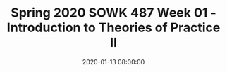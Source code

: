 ---
layout: single_presentation
name: week-01-introduction-to-therories-of-practice-ii.md
title: "Spring 2020 SOWK 487 Week 01 - Introduction to Theories of Practice II"
date:  2020-01-13 08:00:00
presentation_id: nFwEqM
permalink: /nFwEqM/
redirect_from:
  - /presentations/nFwEqM/week-01-introduction-to-therories-of-practice-ii
slides: 
  - slide_name: deck-4608-large-0.jpeg
    slide_text: >
      <p>Introduction to Theories of Practice II Social Work with Families &amp; Groups
      Jacob Campbell, LICSW Heritage University Theories of Practice II SOWK 487 Spring 2020</p>
      
  - slide_name: deck-4608-large-1.jpeg
    slide_text: >
      <p>X-Files: The Walk Season 03 Episode 7</p>
      
  - slide_name: deck-4608-large-2.jpeg
    slide_text: >
      <p>Agenda
      •
      Review syllabus
      Jacob Campbell, LICSW Heritage University
      SOWK 487 Spring 2020 Theories of Practice II</p>
      
  - slide_name: deck-4608-large-3.jpeg
    slide_text: >
      <p>How was your break?
      Red: favorite activity done during break Green: favorite food eaten over the holidays Yellow: favorite movie or TV show Orange: tradition that is unique to your family Brown: something you are looking forward to this year Blue: wild cards
      Jacob Campbell, LICSW Heritage University
      SOWK 487 Spring 2020 Theories of Practice II</p>
      
  - slide_name: deck-4608-large-4.jpeg
    slide_text: >
      <p>Managing Expectations What are your expectations?
      Jacob Campbell, LICSW Heritage University
      SOWK 487 Spring 2020 Theories of Practice II</p>
      
  - slide_name: deck-4608-large-5.jpeg
    slide_text: >
      <p>Managing Expectations You’re Happy You’re Not Happy I’m not Happy Jacob Campbell, LICSW Heritage University
      I’m Happy SOWK 487 Spring 2020 Theories of Practice II</p>
      
  - slide_name: deck-4608-large-6.jpeg
    slide_text: >
      <p>Reviewing Syllabus
      Jacob Campbell, LICSW Heritage University
      SOWK 487 Spring 2020 Theories of Practice II</p>
      
  - slide_name: deck-4608-large-7.jpeg
    slide_text: >
      <p>SOWK 487 Theories of Practice II Connecting theories to practice for working with groups (therapeutic and task) and with families
      Jacob Campbell, LICSW Heritage University
      SOWK 487 Spring 2020 Theories of Practice II</p>
      
  - slide_name: deck-4608-large-8.jpeg
    slide_text: >
      <p>Text Book
      Jacob Campbell, LICSW Heritage University
      Helpful Resources
      SOWK 487 Spring 2020 Theories of Practice II</p>
      
  - slide_name: deck-4608-large-9.jpeg
    slide_text: >
      <p>Competencies &amp; Objectives Demonstrate Ethical and Professional Behavior Engage Diversity and Difference in Practice Advance Human Rights and Social, Economic, and Environmental Justice Engage in Practice-informed Research and Research-informed Practice Engage in Policy Practice Engage with Individuals, Families, Groups, Organizations, and Communities Assess Individuals, Families, Groups, Organizations, and Communities Intervene with Individuals, Families, Groups, Organizations, and Communities Evaluate Practice with Individuals, Families, Groups, Organizations, and Communities
      Jacob Campbell, LICSW Heritage University
      SOWK 487 Spring 2020 Theories of Practice II</p>
      
  - slide_name: deck-4608-large-10.jpeg
    slide_text: >
      <p>Format of the Class Large Group Discussion
      Role-Play &amp; Practice
      Small Group Discussion Jacob Campbell, LICSW Heritage University
      Group Activities
      Lecture Format SOWK 487 Spring 2020 Theories of Practice II</p>
      
  - slide_name: deck-4608-large-11.jpeg
    slide_text: >
      <p>Assignments Points Assignment 01: In-Class Participation Assignment 02: Research Paper to Inform Group Practice Assignment 03a - Informal Class Presentation Assignment 03b - Group Member Feedback Assignment 03c Reflective Paper
      25%
      25%
      13% 25% 13% 10% Assignment 04: Evidence Based Practices for Culturally Competent Social Work
      Jacob Campbell, LICSW Heritage University
      SOWK 487 Spring 2020 Theories of Practice II</p>
      
  - slide_name: deck-4608-large-12.jpeg
    slide_text: >
      <p>Academic Honesty Who’s information is this?
      Jacob Campbell, LICSW Heritage University
      SOWK 487 Spring 2020 Theories of Practice II</p>
      
  - slide_name: deck-4608-large-13.jpeg
    slide_text: >
      <p>Information •
      Attendance
      •
      Library
      •
      Credit Hour Requirements
      •
      Campus Security &amp; Safety
      •
      Accommodation Policy Jacob Campbell, LICSW Heritage University
      SOWK 487 Spring 2020 Theories of Practice II</p>
      
  - slide_name: deck-4608-large-14.jpeg
    slide_text: >
      <p>Appointments &amp; Questions
      Jacob Campbell, LICSW Heritage University
      SOWK 487 Spring 2020 Theories of Practice II</p>
      
  - slide_name: deck-4608-large-15.jpeg
    slide_text: >
      <p>Tentative Schedule
      Jacob Campbell, LICSW Heritage University
      SOWK 487 Spring 2020 Theories of Practice II</p>
      
  - slide_name: deck-4608-large-16.jpeg
    slide_text: >
      <p>Rubrics Initial
      Emerging
      Content Area
      Developed
      Highly Developed
      x
      Content Area
      x
      1
      Jacob Campbell, LICSW Heritage University
      1
      SOWK 487 Spring 2020 Theories of Practice II</p>
      
presentation_description: >
  <p>Introduction to theories of practice II, working with groups and families.</p>
  
downloadable_slides: deck-4608.pdf
slides_count: 17
header:
  teaser: deck-4608-thumb-0.jpeg
presentation_video:
location: "Heritage University"
tags:
  - Heritage University
  - BASW Program
  - SOWK 487w
---